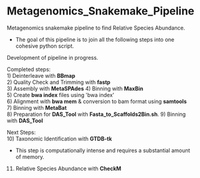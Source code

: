 # Metagenomics_Snakemake_Pipeline
Metagenomics snakemake pipeline to find Relative Species Abundance. 
 * The goal of this pipeline is to join all the following steps into one cohesive python script.
   
Development of pipeline in progress.  
  
Completed steps:  
 1)‎ Deinterleave with **BBmap**  
 2) Quality Check and Trimming with **fastp**   
 3) Assembly with **MetaSPAdes** 
 4) Binning with **MaxBin**   
 5) Create **bwa index** files using 'bwa index'  
 6) Alignment with **bwa mem** & conversion to bam format using **samtools**  
 7) Binning with **MetaBat**   
 8) Preparation for **DAS_Tool** with **Fasta_to_Scaffolds2Bin.sh**. 
 9) Binning with **DAS_Tool**   
   
 Next Steps:  
 10) Taxonomic Identification with **GTDB-tk**   
   * This step is computationally intense and requires a substantial amount of memory.
 11) Relative Species Abundance with **CheckM**   

  
